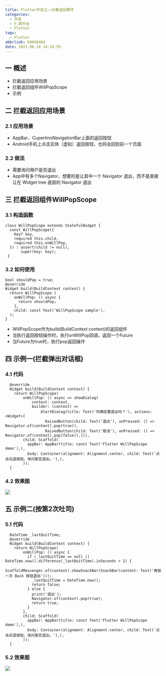 ```yaml
---
title: Flutter开发之——拦截返回事件
categories:
  - 开发
  - F-跨平台
  - Flutter
tags:
  - Flutter
abbrlink: b904840d
date: 2021-06-18 14:24:59
---
```

## 一 概述

* 拦截返回应用场景
* 拦截返回组件WillPopScope
* 示例

<!--more-->

## 二 拦截返回应用场景

### 2.1 应用场景

* AppBar、CupertinoNavigationBar上面的返回按钮
* Android手机上点击实体（虚拟）返回按钮，也将会回到前一个页面

### 2.2 做法

* 需要询问用户是否退出
* App中有多个Navigator，想要的是让其中一个 Navigator 退出，而不是直接让在 Widget tree 底层的 Navigator 退出

## 三 拦截返回组件WillPopScope

### 3.1 构造函数

```
class WillPopScope extends StatefulWidget {
  const WillPopScope({
    Key? key,
    required this.child,
    required this.onWillPop,
  }) : assert(child != null),
       super(key: key);
 }      
```

### 3.2 如何使用

```
bool shouldPop = true;
@override
Widget build(BuildContext context) {
  return WillPopScope (
    onWillPop: () async {
      return shouldPop;
    },
    child: const Text('WillPopScope sample'),
  );
}
```

* WillPopScope作为build(BuildContext context)的返回组件
* 当执行返回按钮操作时，执行onWillPop回调，返回一个Future
* 当Future为true时，执行pop返回操作

## 四 示例一(拦截弹出对话框)

### 4.1 代码

```
  @override
  Widget build(BuildContext context) {
    return WillPopScope(
        onWillPop: () async => showDialog(
            context: context,
            builder: (context) =>
                AlertDialog(title: Text('你确定要退出吗？'), actions: <Widget>[
                  RaisedButton(child: Text('退出'), onPressed: () => Navigator.of(context).pop(true)),
                  RaisedButton(child: Text('取消'), onPressed: () => Navigator.of(context).pop(false)),])),
        child: Scaffold(
          appBar: AppBar(title: const Text('Flutter WillPopScope demo'),),
          body: Container(alignment: Alignment.center, child: Text('点击后退按钮，询问是否退出。'),),
        ));
  }
```

### 4.2 效果图
![][1]
## 五 示例二(按第2次吐司)

### 5.1 代码

```
  DateTime _lastQuitTime;
  @override
  Widget build(BuildContext context) {
    return WillPopScope(
        onWillPop: () async {
          if (_lastQuitTime == null || DateTime.now().difference(_lastQuitTime).inSeconds > 1) {
            ScaffoldMessenger.of(context).showSnackBar(SnackBar(content: Text('再按一次 Back 按钮退出')));
            _lastQuitTime = DateTime.now();
            return false;
          } else {
            print('退出');
            Navigator.of(context).pop(true);
            return true;
          }
        },
        child: Scaffold(
          appBar: AppBar(title: const Text('Flutter WillPopScope demo'),),
          body: Container(alignment: Alignment.center, child: Text('点击后退按钮，询问是否退出。'),),
        ));
  }
```

### 5.2 效果图
![][2]



[1]:https://raw.githubusercontent.com/PGzxc/CDN/master/blog-flutter/flutter-willPopScope-dialog.gif
[2]:https://raw.githubusercontent.com/PGzxc/CDN/master/blog-flutter/flutter-willPopScope-toast.gif

